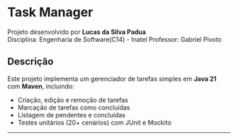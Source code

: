 # Task Manager


Projeto desenvolvido por **Lucas da Silva Padua**  
Disciplina: Engenharia de Software(C14) - Inatel 
Professor: Gabriel Pivoto


## Descrição
Este projeto implementa um gerenciador de tarefas simples em **Java 21** com **Maven**, incluindo:  
- Criação, edição e remoção de tarefas  
- Marcação de tarefas como concluídas  
- Listagem de pendentes e concluídas  
- Testes unitários (20+ cenários) com JUnit e Mockito  

---
